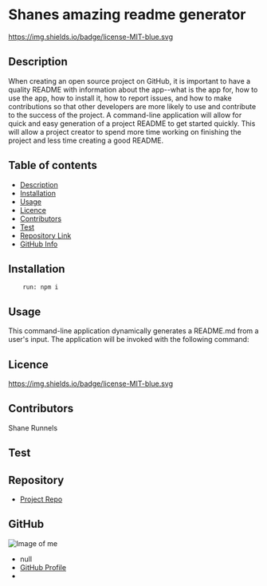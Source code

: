 
# **Shanes amazing readme generator**

https://img.shields.io/badge/license-MIT-blue.svg

## Description 

When creating an open source project on GitHub, it is important to have a quality README with information about the app--what is the app for, how to use the app, how to install it, how to report issues, and how to make contributions so that other developers are more likely to use and contribute to the success of the project. A command-line application will allow for quick and easy generation of a project README to get started quickly. This will allow a project creator to spend more time working on finishing the project and less time creating a good README.

## Table of contents

- [Description](#Description)
- [Installation](#Installation)
- [Usage](#Usage)
- [Licence](#Licence)
- [Contributors](#Contributors)
- [Test](#Test)
- [Repository Link](#Repository)
- [GitHub Info](#GitHub) 


## Installation

        run: npm i

## Usage

This command-line application dynamically generates a README.md from a user's input. The application will be invoked with the following command:

## Licence

https://img.shields.io/badge/license-MIT-blue.svg

## Contributors

Shane Runnels

## Test




## Repository

- [Project Repo](https://github.com/shanerunnels/Shanes_README_generator)

## GitHub

![Image of me](https://avatars1.githubusercontent.com/u/55672795?s=400&v=4)
- null
- [GitHub Profile](https://github.com/shanerunnels)
- <null>
